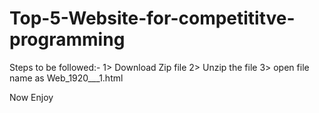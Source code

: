 # Top-5-Website-for-competititve-programming

Steps to be followed:-
1> Download Zip file 
2> Unzip the file 
3> open file name as Web_1920___1.html


Now Enjoy 


